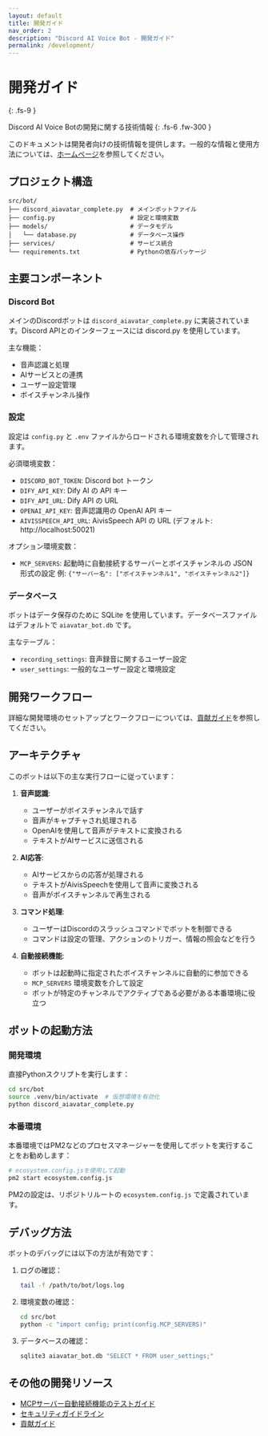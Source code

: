 ```yaml
---
layout: default
title: 開発ガイド
nav_order: 2
description: "Discord AI Voice Bot - 開発ガイド"
permalink: /development/
---
```


# 開発ガイド
{: .fs-9 }

Discord AI Voice Botの開発に関する技術情報
{: .fs-6 .fw-300 }

このドキュメントは開発者向けの技術情報を提供します。一般的な情報と使用方法については、[ホームページ](../index.md)を参照してください。

## プロジェクト構造

```
src/bot/
├── discord_aiavatar_complete.py  # メインボットファイル
├── config.py                     # 設定と環境変数
├── models/                       # データモデル
│   └── database.py               # データベース操作
├── services/                     # サービス統合
└── requirements.txt              # Pythonの依存パッケージ
```

## 主要コンポーネント

### Discord Bot

メインのDiscordボットは `discord_aiavatar_complete.py` に実装されています。Discord APIとのインターフェースには discord.py を使用しています。

主な機能：
- 音声認識と処理
- AIサービスとの連携
- ユーザー設定管理
- ボイスチャンネル操作

### 設定

設定は `config.py` と `.env` ファイルからロードされる環境変数を介して管理されます。

必須環境変数：
- `DISCORD_BOT_TOKEN`: Discord bot トークン
- `DIFY_API_KEY`: Dify AI の API キー
- `DIFY_API_URL`: Dify API の URL
- `OPENAI_API_KEY`: 音声認識用の OpenAI API キー
- `AIVISSPEECH_API_URL`: AivisSpeech API の URL (デフォルト: http://localhost:50021)

オプション環境変数：
- `MCP_SERVERS`: 起動時に自動接続するサーバーとボイスチャンネルの JSON 形式の設定
  例: `{"サーバー名": ["ボイスチャンネル1", "ボイスチャンネル2"]}`

### データベース

ボットはデータ保存のために SQLite を使用しています。データベースファイルはデフォルトで `aiavatar_bot.db` です。

主なテーブル：
- `recording_settings`: 音声録音に関するユーザー設定
- `user_settings`: 一般的なユーザー設定と環境設定

## 開発ワークフロー

詳細な開発環境のセットアップとワークフローについては、[貢献ガイド](../contributing/)を参照してください。

## アーキテクチャ

このボットは以下の主な実行フローに従っています：

1. **音声認識**:
   - ユーザーがボイスチャンネルで話す
   - 音声がキャプチャされ処理される
   - OpenAIを使用して音声がテキストに変換される
   - テキストがAIサービスに送信される

2. **AI応答**:
   - AIサービスからの応答が処理される
   - テキストがAivisSpeechを使用して音声に変換される
   - 音声がボイスチャンネルで再生される

3. **コマンド処理**:
   - ユーザーはDiscordのスラッシュコマンドでボットを制御できる
   - コマンドは設定の管理、アクションのトリガー、情報の照会などを行う

4. **自動接続機能**:
   - ボットは起動時に指定されたボイスチャンネルに自動的に参加できる
   - `MCP_SERVERS` 環境変数を介して設定
   - ボットが特定のチャンネルでアクティブである必要がある本番環境に役立つ

## ボットの起動方法

### 開発環境

直接Pythonスクリプトを実行します：

```bash
cd src/bot
source .venv/bin/activate  # 仮想環境を有効化
python discord_aiavatar_complete.py
```

### 本番環境

本番環境ではPM2などのプロセスマネージャーを使用してボットを実行することをお勧めします：

```bash
# ecosystem.config.jsを使用して起動
pm2 start ecosystem.config.js
```

PM2の設定は、リポジトリルートの `ecosystem.config.js` で定義されています。

## デバッグ方法

ボットのデバッグには以下の方法が有効です：

1. ログの確認：
   ```bash
   tail -f /path/to/bot/logs.log
   ```

2. 環境変数の確認：
   ```bash
   cd src/bot
   python -c "import config; print(config.MCP_SERVERS)"
   ```

3. データベースの確認：
   ```bash
   sqlite3 aiavatar_bot.db "SELECT * FROM user_settings;"
   ```

## その他の開発リソース

- [MCPサーバー自動接続機能のテストガイド](../features/mcp-servers/)
- [セキュリティガイドライン](../security/)
- [貢献ガイド](../contributing/)